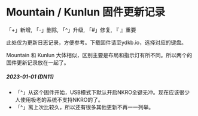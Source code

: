 # Mountain / Kunlun 固件更新记录

「+」新增, 「-」删除, 「^」升级, 「#」修复, 『 』重要

此处仅为更新日志记录，方便参考。下载固件请至ydkb.io，选择对应的键盘。

Mountain 和 Kunlun 大体相似，区别主要是布局和指示灯有所不同。所以两个的固件更新记录放在一起了。

##### 2023-01-01 (DN11) 
- 「^」从这个固件开始，USB模式下默认开启NKRO全键无冲。现在应该很少人使用极老的系统不支持NKRO的了。
-  「^」离上次比较久，所以还有很多其他更新不再一一列举。
